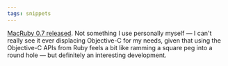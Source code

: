 ```yaml
---
tags: snippets
---
```


[MacRuby 0.7 released](http://www.macruby.org/blog/2010/10/01/macruby07.html). Not something I use personally myself — I can't really see it ever displacing Objective-C for my needs, given that using the Objective-C APIs from Ruby feels a bit like ramming a square peg into a round hole — but definitely an interesting development.
